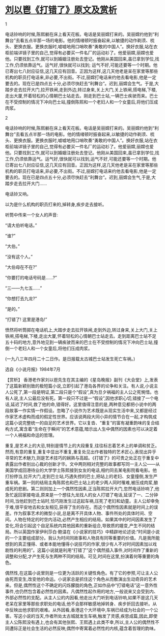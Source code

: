 # [刘以鬯《打错了》原文及赏析](https://www.vrrw.net/wx/15122.html)

1

电话铃响的时候,陈熙躺在床上看天花板。电话是吴丽嫦打来的。吴丽嫦约他到“利舞台”去看五点半那一场的电影。他的情绪顿时振奋起来,以敏捷的动作剃须、梳头、更换衣服。更换衣服时,嘘嘘地用口哨吹奏“勇敢的中国人”。换好衣服,站在衣柜前端详镜子里的自己,觉得有必要买一件名厂的运动衫了。他爱丽嫦,丽嫦也爱他。只要找到工作,就可以到婚姻注册处去登记。他刚从美国回来,虽已拿到学位,找工作,仍须依靠运气。运气好,很快就可以找到; 运气不好,可能还要等一个时期。他已寄出七八封应征信,这几天应有回音。正因为这样,这几天他老是呆在家里等那些机构的职员打电话来,非必要,不出街。不过,丽嫦打电话来约他去看电影,他是一定要去的。现在已是四点五十分,必须尽快赶去“利舞台”。迟到,丽嫦会生气。于是,大踏步走去拉开大门,拉开铁闸,走到外边,转过身来,关上大门,关上铁闸,搭电梯,下楼,走出大厦,怀着轻松的心情朝巴士站走去。刚走到巴士站,一辆巴士疾驶而来。巴士在不受控制的情况下冲向巴士站,撞倒陈熙和一个老妇人和一个女童后,将他们压成肉浆。

2

电话铃响的时候,陈熙躺在床上看天花板。电话是吴丽嫦打来的。吴丽嫦约他到“利舞台”去看五点半那一场的电影。他的情绪顿时振奋起来,以敏捷的动作剃须、梳头、更换衣服。更换衣服时,嘘嘘地用口哨吹奏“勇敢的中国人”。换好衣服,站在衣柜前端详镜子里的自己,觉得有必要买一件名厂的运动衫了。他爱丽嫦,丽嫦也爱他。只要找到工作,就可以到婚姻注册处去登记。他刚从美国回来,虽已拿到学位,找工作,仍须依靠运气。运气好,很快就可以找到,运气不好,可能还要等一个时期。他已寄出七八封应征信,这几天应有回音。正因为这样,这几天他老是呆在家里等那些机构的职员打电话来,非必要,不出街。不过,丽嫦打电话来约他去看电影,他是一定要去的。现在已是四点五十分,必须尽快赶去“利舞台”。迟到,丽嫦会生气,于是,大踏步走去拉开大门……

电话铃又响。

以为是什么机构的职员打来的,掉转身,疾步走去接听。

听筒中传来一个女人的声音:

“请大伯听电话。”

“谁?”

“大伯。”

“没有这个人。”

“大伯母在不在?”

“你要打的电话号码是……?”

“三——九七五……”

“你想打去九龙?”

“是的。”

“打错了! 这里是港岛!”

愤然将听筒掷在电话机上,大踏步走去拉开铁闸,走到外边,转过身来,关上大门,关上铁闸,搭电梯,下楼,走出大厦,怀着轻松的心情朝巴士站走去。走到距离巴士站不足五十码的地方,意外地见到一辆疾驶而来的巴士在不受控制的情况下冲向巴士站,撞倒一个老妇人和一个女童后,将他们压成肉浆。

(一九八三年四月二十二日作。是日报载太古城巴士站发生死亡车祸。)

选自《小说月报》1984年7月



【赏析】 香港老作家刘以鬯先生在其主编的《星岛晚报》副刊《大会堂》上,发表了这篇新颖别致的极短篇小说,立即引起了港岛各界的论争和关注。有人说,小说主人公死了,第一段是明证,第二段只是个“假设”,真为旦夕祸福的主人公之死惋惜。也有人说,主人公最后没有死。第一段只不过是一“假设”,因他求职心切,错接了一个电话,延迟了时间,救了他的命,错得好。这里值得注意的是,两种意见都把小说中的两段故事一作实情一作假设。忽略了小说作为艺术既是从现实生活中来,又都是经过作家艺术虚构而成的假定性世界。应该说两段大同小异的情节合在一起,才构筑成这篇小说完整统一的自足的艺术世界。它以复沓、“重复”的富有凝重韵味的复合结构方式,寓含着“生命在于瞬间”的艺术意蕴,暗示出人生中偶然的因素也可以决定着一个人祸福和命运的哲理。

重复,是艺术上的大忌,特别是情节上的大段重复,往往标志着艺术上的单调和贫乏。然而,有意的重复,重复中显出不重复,重复处见出作者独特的艺术匠心,表现出异乎寻常的艺术魅力,则是艺术技巧的娴熟与高超。《打错了》的可贵之处正在于重复中表露出作者别出心裁的创新才华。文中两则相对完整的故事都写同一主人公——从美国学成回港待业的大学学士陈熙接到女友的电话,相约同去某电影院看电影。他打扮停当,拉开大门,走到巴士站,巧遇失控的巴士,把站上的老妇、女童撞倒,发生严重车祸。第一则的结局主角陈熙也和巴士站上的老少两人同时罹难,被压成肉浆,酿成死的悲剧。第二则则加上一个偶然性因素,正当陈熙拉开大门,忽然电话铃响了,他急忙返回家接电话,原来是一个想往九龙找人的女人打错了电话,延误了一、二分钟时间,当他赶到巴士站时,恰巧刚发生过这起车祸,压死了老妇和幼童。主人公却幸免于难,很平安地去和女友相见,获得了生的存在。而这个偶然性因素就是时间上的误差。作为叙事艺术的微型小说,总是离不开具体人物、事件所处的具体时间、空间。人物在特定的时空内活动,必然产生相应的结局。如果其中的时间因素发生了变化,将会引起这个自足系统内其他因素的重新组合,导致质的嬗变,产生不同的结局。所以英国作家伊利莎白·鲍温在《小说家的技巧》中精辟地论述说:“时间是小说的一个主要组成部分。我认为时间同故事和人物具有同等重要的价值。凡是我所能想到的真正懂得、或者本能地懂得小说技巧的作家,很少有人不对时间因素加以戏剧性的利用的”。这篇小说就是利用“打错了”这个偶然插入事件,对时间作了重新的调整和分配,才产生死与生两种不同的结局。可见,时间在这里,扮演着何等重要的角色。

偶然性,在这篇小说里则是一位更为活跃的关键性角色。有了它的参预,可让主人公由死而变生,改变他的命运。小说家总是抓住这个角色从而敷演出生动奇异的艺术来。但是,偶然性这个不确定的闪烁朦胧的角色,正如作品中“打错电话”这一意外性事件,也仍然包含着必然性的因素。凡偶然性起作用的地方,一般说来又会受到内、外部必然性的支配。从主人公的内因看,他走出大门听到电话铃响,如果不是这几天老呆在家里等那些求职处的电话,他不会那样敏感地掉转身、疾步折回去接听。从中反映出他求职的艰难。从外因看,香港这个大环境中,车祸已经成为社会的一个公害。写这小说的当天,作者所处太古城就发生车祸,触发了灵感,疾思成篇,因此,即使主人公陈熙没有遇上,也会有其他张熙、王熙遇上此类不幸,所以,主人公的偶然性不同遭际正是社会生活的必然反映,偶然中寄寓着必然性的内核,蕴含着哲理的韵味。

